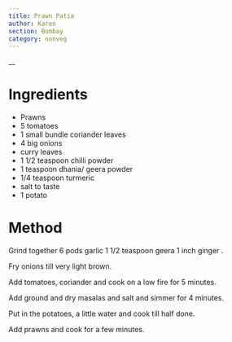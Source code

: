 ```yaml
---
title: Prawn Patia
author: Karen
section: Bombay
category: nonveg
---
```

__

# Ingredients

* Prawns
* 5 tomatoes
* 1 small bundle coriander leaves
* 4 big onions
* curry leaves
* 1 1/2 teaspoon chilli powder
* 1 teaspoon dhania/ geera powder
* 1/4 teaspoon turmeric
* salt to taste
* 1 potato


# Method

Grind together 6 pods garlic 1 1/2 teaspoon geera 1 inch ginger .

Fry onions till very light brown.

Add tomatoes, coriander and cook on a low fire for 5 minutes.

Add ground and dry masalas and salt and simmer for 4 minutes.

Put in the potatoes, a little water and cook till half done.

Add prawns and cook for a few minutes.

